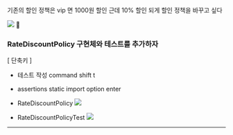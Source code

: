 기존의 할인 정책은 vip 면 1000원 할인
근데
10% 할인 되게 할인 정책을 바꾸고 싶다

![](https://i.imgur.com/0Si2hiF.png)

### RateDiscountPolicy 구현체와 테스트를 추가하자

[ 단축키 ]
- 테스트 작성 command shift t
- assertions static import  option enter
  
- RateDiscountPolicy 
![](https://i.imgur.com/AoW5CRO.png)

- RateDiscountPolicyTest
![](https://i.imgur.com/6Jguz0v.png)

---
